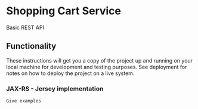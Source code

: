 # Shopping Cart Service

Basic REST API

## Functionality

These instructions will get you a copy of the project up and running on your local machine for development and testing purposes. See deployment for notes on how to deploy the project on a live system.

### JAX-RS - Jersey implementation

```
Give examples
```